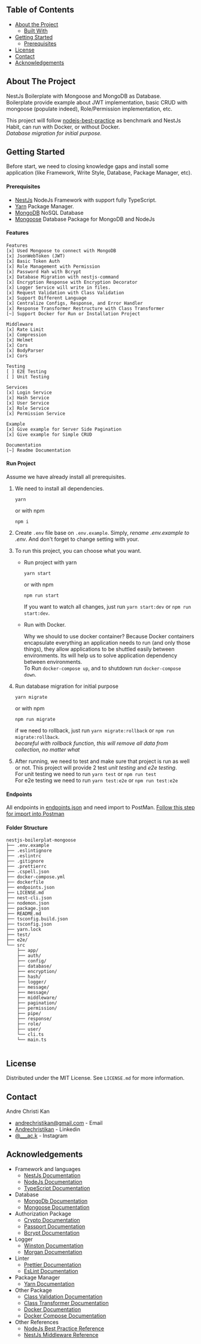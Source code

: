 <!-- TABLE OF CONTENTS -->
## Table of Contents

* [About the Project](#about-the-project)
  * [Built With](#built-with)
* [Getting Started](#getting-started)
  * [Prerequisites](#prerequisites)
* [License](#license)
* [Contact](#contact)
* [Acknowledgements](#acknowledgements)


<!-- ABOUT THE PROJECT -->
## About The Project

NestJs Boilerplate with Mongoose and MongoDB as Database. <br>
Boilerplate provide example about JWT implementation, basic CRUD with mongoose (populate indeed), Role/Permission implementation, etc.<br>

This project will follow [nodejs-best-practice](nodejs-best-practice) as benchmark and NestJs Habit, can run with Docker, or without Docker.<br>
*Database migration for initial purpose.*

<!-- GETTING STARTED -->
## Getting Started
Before start, we need to closing knowledge gaps and install some application (like Framework, Write Style, Database, Package Manager, etc).

#### Prerequisites
* [NestJs](#acknowledgements) NodeJs Framework with support fully TypeScript.
* [Yarn](#acknowledgements) Package Manager.
* [MongoDB](#acknowledgements) NoSQL Database
* [Mongoose](#acknowledgements) Database Package for MongoDB and NodeJs

#### Features
```
Features
[x] Used Mongoose to connect with MongoDB
[x] JsonWebToken (JWT)
[x] Basic Token Auth
[x] Role Management with Permission
[x] Password Hah with Bcrypt
[x] Database Migration with nestjs-command
[x] Encryption Response with Encryption Decorator
[x] Logger Service will write in files.
[x] Request Validation with Class Validation
[x] Support Different Language
[x] Centralize Configs, Response, and Error Handler
[x] Response Transformer Restructure with Class Transformer
[~] Support Docker for Run or Installation Project

Middleware
[x] Rate Limit
[x] Compression
[x] Helmet
[x] Cors
[x] BodyParser
[x] Cors

Testing
[ ] E2E Testing
[ ] Unit Testing

Services
[x] Login Service
[x] Hash Service
[x] User Service
[x] Role Service
[x] Permission Service

Example
[x] Give example for Server Side Pagination
[x] Give example for Simple CRUD

Documentation
[~] Readme Documentation

```

#### Run Project
Assume we have already install all prerequisites.
1. We need to install all dependencies.

	```
	yarn
	```
	or with npm
	```
	npm i
	```

2. Create `.env` file base on `.env.example`. Simply, *rename .env.example to .env*. And don't forget to change setting with your.

3. To run this project, you can choose what you want. 
	- Run project with yarn

		```
		yarn start
		```
		or with npm
		```
		npm run start
		```
		If you want to watch all changes, just run `yarn start:dev` or `npm run start:dev`.

	- Run with Docker.

		Why we should to use docker container? Because Docker containers encapsulate everything an application needs to run (and only those things), they allow applications to be shuttled easily between environments. Its will help us to solve application dependency between environments. <br>
		To Run `docker-compose up`, and to shutdown run `docker-compose down`.


4. Run database migration for initial purpose

	```
	yarn migrate
	``` 
	or with npm
	```
	npm run migrate
	```
	if we need to rollback, just run `yarn migrate:rollback` or `npm run migrate:rollback`. <br>
	*becareful with rollback function, this will remove all data from collection, no matter what*

5. After running, we need to test and make sure that project is run as well or not. This project will provide 2 test *unit testing* and *e2e testing*. <br>
For unit testing we need to run `yarn test` or `npm run test` <br>
For e2e testing we need to run `yarn test:e2e` or `npm run test:e2e`

#### Endpoints
All endpoints in [endpoints.json](endpoints.json) and need import to PostMan. [Follow this step for import into Postman](https://learning.postman.com/docs/getting-started/importing-and-exporting-data/)

#### Folder Structure

```
nestjs-boilerplat-mongoose
├── .env.example
├── .eslintignore
├── .eslintrc
├── .gitignore
├── .prettierrc
├── .cspell.json
├── docker-compose.yml 
├── dockerfile 
├── endpoints.json 
├── LICENSE.md
├── nest-cli.json
├── nodemon.json
├── package.json
├── README.md
├── tsconfig.build.json
├── tsconfig.json
├── yarn.lock
├── test/
├── e2e/
└── src
	├── app/
	├── auth/
	├── config/
	├── database/
	├── encryption/
	├── hash/
	├── logger/
	├── message/
	├── message/
	├── middleware/
	├── pagination/
	├── permission/
	├── pipe/
	├── response/
	├── role/
	├── user/
	└── cli.ts
	└── main.ts
		 
```



<!-- LICENSE -->
## License

Distributed under the MIT License. See `LICENSE.md` for more information.


<!-- CONTACT -->
## Contact

Andre Christi Kan 
* [andrechristikan@gmail.com](author-email) - Email
* [Andrechristikan](author-linkedin) - Linkedin
* [@___ac.k](author-instagram) - Instagram


<!-- ACKNOWLEDGEMENTS -->
## Acknowledgements
* Framework and languages
  * [NestJs Documentation](https://docs.nestjs.com)
  * [NodeJs Documentation](https://nodejs.org/en/docs)
  * [TypeScript Documentation](https://www.typescriptlang.org/docs)
* Database
  * [MongoDb Documentation](https://docs.mongodb.com/manual)
  * [Mongoose Documentation](https://mongoosejs.com/docs/guide.html)
* Authorization Package
  * [Crypto Documentation](https://cryptojs.gitbook.io/docs/)
  * [Passport Documentation](https://github.com/jaredhanson/passport)
  * [Bcrypt Documentation](https://www.npmjs.com/package/bcrypt#readme) 
* Logger
  * [Winston Documentation](https://github.com/winstonjs/winston)
  * [Morgan Documentation](https://github.com/expressjs/morgan)
* Linter
  * [Prettier Documentation](https://prettier.io/docs/en/index.html)
  * [EsLint Documentation](https://eslint.org/docs/user-guide/getting-started)
* Package Manager
  * [Yarn Documentation](https://yarnpkg.com/getting-started)
* Other Package
  * [Class Validation Documentation](https://github.com/typestack/class-validator#readme) 
  * [Class Transformer Documentation](https://github.com/typestack/class-transformer#readme) 
  * [Docker Documentation](https://docs.docker.com/)
  * [Docker Compose Documentation](https://docs.docker.com/compose/)
* Other References
  * [NodeJs Best Practice Reference](nodejs-best-practice)
  * [NestJs Middleware Reference](https://github.com/wbhob/nest-middlewares)



[project-url]: https://github.com/andrechristikan/nestjs-boilerplate-mongoose
[author-email]: mailto:andrechristikan@gmail.com
[author-linkedin]: https://id.linkedin.com/in/andrechristikan
[author-instagram]: https://www.instagram.com/___ac.k/
[nodejs-best-practice]: https://github.com/goldbergyoni/nodebestpractices
